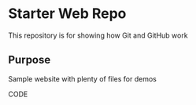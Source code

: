 # Starter Web Repo

This repository is for showing how Git and GitHub work

## Purpose

Sample website with plenty of files for demos

CODE